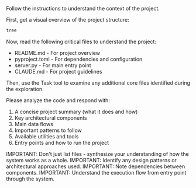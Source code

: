 Follow the instructions to understand the context of the project.

First, get a visual overview of the project structure:

```bash
tree
```

Now, read the following critical files to understand the project:

- README.md - For project overview
- pyproject.toml - For dependencies and configuration
- server.py - For main entry point
- CLAUDE.md - For project guidelines

Then, use the Task tool to examine any additional core files identified during the exploration.

Please analyze the code and respond with:

1. A concise project summary (what it does and how)
2. Key architectural components
3. Main data flows
4. Important patterns to follow
5. Available utilities and tools
6. Entry points and how to run the project

IMPORTANT: Don't just list files - synthesize your understanding of how the system works as a whole.
IMPORTANT: Identify any design patterns or architectural approaches used.
IMPORTANT: Note dependencies between components.
IMPORTANT: Understand the execution flow from entry point through the system.